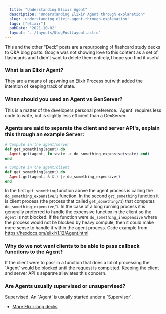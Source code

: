```yaml
---
  title: "Understanding Elixir Agent"
  description: "Understanding Elixir Agent through explanation"
  slug: 'understanding-elixir-agent-through-explanation'
  tags: ["elixir"]
  pubDate: "2021-10-02"
  layout: "../layouts/BlogPostLayout.astro"
---
```


This and the other "Deck" posts are a repurposing of flashcard study decks to Q&A blog posts. Google was not showing love to this content as a set of flashcards and I didn't want to delete them entirely, I hope you find it useful.

<h3>What is an Elixir Agent?</h3>
They are a means of spawning an Elixir Process but with added the intention of keeping track of state.

<h3>When should you used an Agent vs GenServer?</h3>
This is a matter of the developers personal preference. `Agent` requires less code to write, but is slightly less efficient than a GenServer.

<h3>Agents are said to separate the client and server API's, explain this through an example Server: </h3>

```elixir
# Compute in the agent/server 
def get_something(agent) do 
  Agent.get(agent, fn state -> do_something_expensive(state) end)
end 

# Compute in the agent/client 
def get_something(agent) do 
  Agent.get(agent, & &1) |> do_something_expensive() 
end
```

In the first `get_something` function above the agent process is calling the `do_something_expensive/1` function. In the second `get_something` function it is client process (the process that called `get_something/1`) that computes `do_something_expensive/1`. In the case of a long running process it is generally preferred to handle the expensive function in the client so the `Agent` is not blocked. If the function were `do_something_inexpensive` where the process would not be blocked by heavy compute, then it could make more sense to handle it within the agent process. Code example from https://hexdocs.pm/elixir/1.12/Agent.html


<h3>Why do we not want clients to be able to pass callback functions to the Agent?</h3>
If the client were to pass in a function that does a lot of processing the `Agent` would be blocked until the request is completed. Keeping the client and server API's separate alleviates this concern.

<h3>Are Agents usually supervised or unsupervised?</h3>
Supervised. An `Agent` is usually started under a `Supervisor`.

- [More Elixir lang decks](https://www.devdecks.io/tags/elixir-deck)
